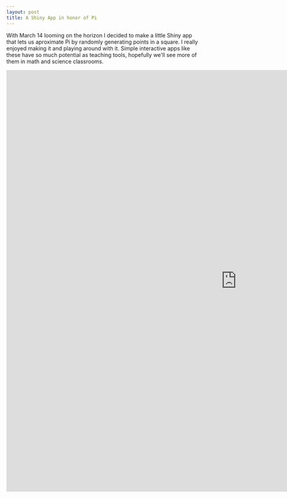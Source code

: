 ```yaml
---
layout: post
title: A Shiny App in honor of Pi
---
```

With March 14 looming on the horizon I decided to make a little Shiny app that lets us aproximate Pi by randomly 
generating points in a square. I really enjoyed making it and playing around with it. Simple interactive apps like these
have so much potential as teaching tools, hopefully we'll see more of them in math and science classrooms. 




<iframe 
src="https://apapiu.shinyapps.io/approximating_pi/" 
style="border: none; width: 1200px; height: 1100px">
</iframe>

